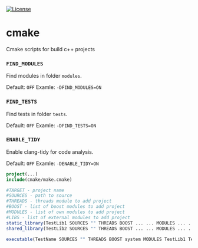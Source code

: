 [![License][license-image]][license-url]
# cmake
Cmake scripts for build c++ projects

### `FIND_MODULES`
Find modules in folder `modules`.

Default: `OFF`
Examle: `-DFIND_MODULES=ON`

### `FIND_TESTS`
Find tests in folder `tests`.

Default: `OFF`
Examle: `-DFIND_TESTS=ON`

### `ENABLE_TIDY`
Enable clang-tidy for code analysis.

Default: `OFF`
Examle: `-DENABLE_TIDY=ON`
```cmake
project(...)
include(cmake/make.cmake)

#TARGET - project name
#SOURCES - path to source
#THREADS - threads module to add project
#BOOST - list of boost modules to add project
#MODULES - list of own modules to add project
#LIBS - list of external modules to add project
static_library(TestLib1 SOURCES "" THREADS BOOST ... ... MODULES ... ... LIBS ... ...)
shared_library(TestLib2 SOURCES "" THREADS BOOST ... ... MODULES ... ... LIBS ... ...)

executable(TestName SOURCES "" THREADS BOOST system MODULES TestLib1 TestLib2 LIBS ... ...)

```

[license-image]: https://img.shields.io/badge/License-Apache%202.0-blue.svg
[license-url]: LICENSE
